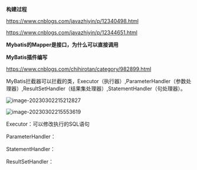 **构建过程**

https://www.cnblogs.com/javazhiyin/p/12340498.html

https://www.cnblogs.com/javazhiyin/p/12344651.html

**Mybatis的Mapper是接口，为什么可以直接调用**



**MyBatis插件编写**

https://www.cnblogs.com/chihirotan/category/982899.html



MyBatis拦截器可以拦截的类，Executor（执行器）,ParameterHandler（参数处理器）,ResultSetHandler（结果集处理器）,StatementHandler（句处理器）。



![image-20230302215212827](D:\blogs\MyBatis\assets\image-20230302215212827.png)





![image-20230302215553619](D:\blogs\MyBatis\assets\image-20230302215553619.png)

Executor：可以修改执行的SQL语句

ParameterHandler：

StatementHandler：

ResultSetHandler：
